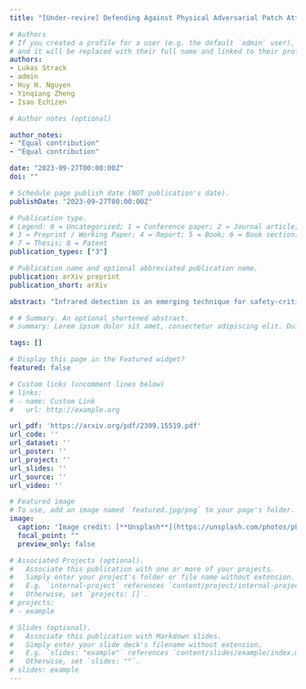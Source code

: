 ```yaml
---
title: "[Under-revire] Defending Against Physical Adversarial Patch Attacks on Infrared Human Detection"

# Authors
# If you created a profile for a user (e.g. the default `admin` user), write the username (folder name) here 
# and it will be replaced with their full name and linked to their profile.
authors:
- Lukas Strack
- admin
- Huy H. Nguyen
- Yinqiang Zheng
- Isao Echizen

# Author notes (optional)

author_notes:
- "Equal contribution"
- "Equal contribution"

date: "2023-09-27T00:00:00Z"
doi: ""

# Schedule page publish date (NOT publication's date).
publishDate: "2023-09-27T00:00:00Z"

# Publication type.
# Legend: 0 = Uncategorized; 1 = Conference paper; 2 = Journal article;
# 3 = Preprint / Working Paper; 4 = Report; 5 = Book; 6 = Book section;
# 7 = Thesis; 8 = Patent
publication_types: ["3"]

# Publication name and optional abbreviated publication name.
publication: arXiv preprint
publication_short: arXiv

abstract: "Infrared detection is an emerging technique for safety-critical tasks owing to its remarkable anti-interference capability. However, recent studies have revealed that it is vulnerable to physically-realizable adversarial patches, posing risks in its real-world applications. To address this problem, we are the first to investigate defense strategies against adversarial patch attacks on infrared detection, especially human detection. We have devised a straightforward defense strategy, patch-based occlusion-aware detection (POD), which efficiently augments training samples with random patches and subsequently detects them. POD not only robustly detects people but also identifies adversarial patch locations. Surprisingly, while being extremely computationally efficient, POD easily generalizes to state-of-the-art adversarial patch attacks that are unseen during training. Furthermore, POD improves detection precision even in a clean (i.e., no-patch) situation due to the data augmentation effect. Evaluation demonstrated that POD is robust to adversarial patches of various shapes and sizes. The effectiveness of our baseline approach is shown to be a viable defense mechanism for real-world infrared human detection systems, paving the way for exploring future research directions."

# # Summary. An optional shortened abstract.
# summary: Lorem ipsum dolor sit amet, consectetur adipiscing elit. Duis posuere tellus ac convallis placerat. Proin tincidunt magna sed ex sollicitudin condimentum.

tags: []

# Display this page in the Featured widget?
featured: false

# Custom links (uncomment lines below)
# links:
# - name: Custom Link
#   url: http://example.org

url_pdf: 'https://arxiv.org/pdf/2309.15519.pdf'
url_code: ''
url_dataset: ''
url_poster: ''
url_project: ''
url_slides: ''
url_source: ''
url_video: ''

# Featured image
# To use, add an image named `featured.jpg/png` to your page's folder. 
image:
  caption: 'Image credit: [**Unsplash**](https://unsplash.com/photos/pLCdAaMFLTE)'
  focal_point: ""
  preview_only: false

# Associated Projects (optional).
#   Associate this publication with one or more of your projects.
#   Simply enter your project's folder or file name without extension.
#   E.g. `internal-project` references `content/project/internal-project/index.md`.
#   Otherwise, set `projects: []`.
# projects:
# - example

# Slides (optional).
#   Associate this publication with Markdown slides.
#   Simply enter your slide deck's filename without extension.
#   E.g. `slides: "example"` references `content/slides/example/index.md`.
#   Otherwise, set `slides: ""`.
# slides: example
---
```

<!-- 
{{% callout note %}}
Click the *Cite* button above to demo the feature to enable visitors to import publication metadata into their reference management software.
{{% /callout %}}

{{% callout note %}}
Create your slides in Markdown - click the *Slides* button to check out the example.
{{% /callout %}}

Supplementary notes can be added here, including [code, math, and images](https://wowchemy.com/docs/writing-markdown-latex/). -->

